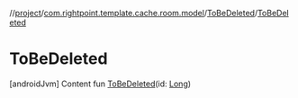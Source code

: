 //[project](../../index.md)/[com.rightpoint.template.cache.room.model](../index.md)/[ToBeDeleted](index.md)/[ToBeDeleted](-to-be-deleted.md)



# ToBeDeleted
[androidJvm]
Content
fun [ToBeDeleted](-to-be-deleted.md)(id: [Long](https://kotlinlang.org/api/latest/jvm/stdlib/kotlin/-long/index.html))
